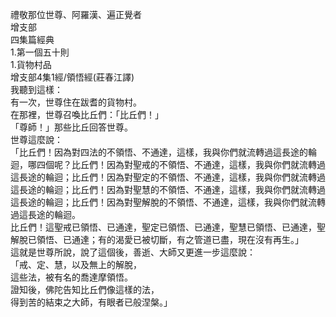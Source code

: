禮敬那位世尊、阿羅漢、遍正覺者  
增支部  
四集篇經典  
1.第一個五十則  
1.貨物村品  
增支部4集1經/領悟經(莊春江譯)  
我聽到這樣：  
有一次，世尊住在跋耆的貨物村。  
在那裡，世尊召喚比丘們：「比丘們！」  
「尊師！」那些比丘回答世尊。  
世尊這麼說：  
「比丘們！因為對四法的不領悟、不通達，這樣，我與你們就流轉過這長途的輪迴，哪四個呢？比丘們！因為對聖戒的不領悟、不通達，這樣，我與你們就流轉過這長途的輪迴；比丘們！因為對聖定的不領悟、不通達，這樣，我與你們就流轉過這長途的輪迴；比丘們！因為對聖慧的不領悟、不通達，這樣，我與你們就流轉過這長途的輪迴；比丘們！因為對聖解脫的不領悟、不通達，這樣，我與你們就流轉過這長途的輪迴。  
比丘們！這聖戒已領悟、已通達，聖定已領悟、已通達，聖慧已領悟、已通達，聖解脫已領悟、已通達；有的渴愛已被切斷，有之管道已盡，現在沒有再生。」  
這就是世尊所說，說了這個後，善逝、大師又更進一步這麼說：  
「戒、定、慧，以及無上的解脫，  
這些法，被有名的喬達摩領悟。  
證知後，佛陀告知比丘們像這樣的法，  
得到苦的結束之大師，有眼者已般涅槃。」  
  
  
